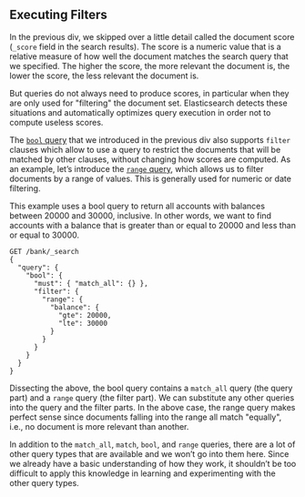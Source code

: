 ## Executing Filters

In the previous div, we skipped over a little detail called the document score (`_score` field in the search results). The score is a numeric value that is a relative measure of how well the document matches the search query that we specified. The higher the score, the more relevant the document is, the lower the score, the less relevant the document is.

But queries do not always need to produce scores, in particular when they are only used for "filtering" the document set. Elasticsearch detects these situations and automatically optimizes query execution in order not to compute useless scores.

The [`bool` query](https://www.elastic.co/guide/en/elasticsearch/reference/5.4/query-dsl-bool-query.html) that we introduced in the previous div also supports `filter` clauses which allow to use a query to restrict the documents that will be matched by other clauses, without changing how scores are computed. As an example, let’s introduce the [`range` query](https://www.elastic.co/guide/en/elasticsearch/reference/5.4/query-dsl-range-query.html), which allows us to filter documents by a range of values. This is generally used for numeric or date filtering.

This example uses a bool query to return all accounts with balances between 20000 and 30000, inclusive. In other words, we want to find accounts with a balance that is greater than or equal to 20000 and less than or equal to 30000.
    
    
    GET /bank/_search
    {
      "query": {
        "bool": {
          "must": { "match_all": {} },
          "filter": {
            "range": {
              "balance": {
                "gte": 20000,
                "lte": 30000
              }
            }
          }
        }
      }
    }

Dissecting the above, the bool query contains a `match_all` query (the query part) and a `range` query (the filter part). We can substitute any other queries into the query and the filter parts. In the above case, the range query makes perfect sense since documents falling into the range all match "equally", i.e., no document is more relevant than another.

In addition to the `match_all`, `match`, `bool`, and `range` queries, there are a lot of other query types that are available and we won’t go into them here. Since we already have a basic understanding of how they work, it shouldn’t be too difficult to apply this knowledge in learning and experimenting with the other query types.

